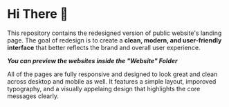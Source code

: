 # Hi There 👋

 This repository contains the redesigned version of public website's landing page. The goal of redesign is to create a **clean, modern, and user-friendly interface** that better reflects the brand and overall user experience.

***You can preview the websites inside the "Website" Folder*** 

All of the pages are fully responsive and designed to look great and clean across desktop and mobile as well. It features a simple layout, imporoved typography, and a visually appelaing design that highlights the core messages clearly.
